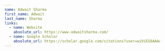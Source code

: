 ```yaml
---
name: Adwait Sharma
first_name: Adwait
last_name: Sharma
links:
  - name: Website
    absolute_url: https://www.adwaitsharma.com/
  - name: Google Scholar
    absolute_url: https://scholar.google.com/citations?user=wi9iES8AAAAJ&hl=en
---
```

